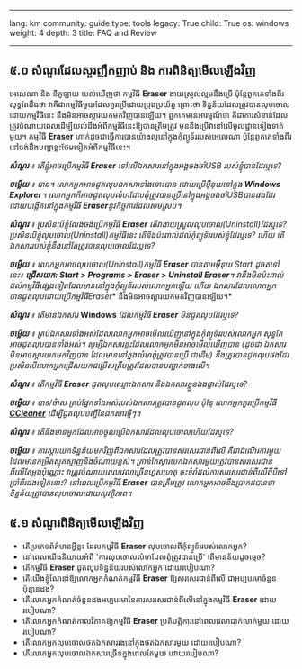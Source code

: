 

---

lang: km
community: guide
type: tools
legacy: True
child: True
os: windows
weight: 4
depth: 3
title: FAQ and Review

---

<a name="5.0"></a>
## ៥.០ សំណួរដែលសួរញឹកញាប់ និង ការពិនិត្យមើលឡើងវិញ ##

អេលេណា និង នីកូឡាយ យល់ឃើញថា កម្មវិធី **Eraser** ងាយស្រួលល្មមនឹងប្រើ ប៉ុន្តែពួកគេទាំងពីរសុទ្ធតែដឹងថា វាគឺជាកម្មវិធីមួយដែលគួរប្រើដោយប្រុងប្រយ័ត្ន ព្រោះថា ទិន្នន័យដែលត្រូវបានលុបចោលដោយកម្មវិធីនេះ នឹងមិនអាចស្តារយកមកវិញបានឡើយ។ ពួកគេមានអារម្មណ៍ថា គឺជាការសំខាន់ដែលត្រូវចំណាយពេលដើម្បីយល់ដឹងអំពីកម្មវិធីនេះឱ្យបានត្រឹមត្រូវ មុននឹងប្រើវានៅលើមូលដ្ឋានទៀងទាត់មួយ។ កម្មវិធី **Eraser** ហាក់ដូចជាធ្វើការបានយ៉ាងល្អនៅក្នុងកុំព្យូទ័ររបស់អេលេណា ប៉ុន្តែពួកគេទាំងពីរនៅចង់ដឹងបញ្ហាខ្លះថែមទៀតអំពីកម្មវិធីនេះ។

<div class="background" markdown="1"> 

***សំណួរ** ៖ តើខ្ញុំអាចប្រើកម្មវិធី **Eraser** ទៅលើឯកសារនៅក្នុងអង្គចងចាំUSB របស់ខ្ញុំបានដែរឬទេ?*

***ចម្លើយ** ៖ បាន។ លោកអ្នកអាចជូតលុបឯកសារទាំងនោះបាន ដោយប្រើម៉ឺនុយនៅក្នុង **Windows Explorer**។ លោកអ្នកក៏អាចជូតលុបលំហដែលពុំត្រូវបានប្រើនៅក្នុងអង្គចងចាំUSBបានផងដែរ ដោយបង្កើតនៅក្នុងកម្មវិធី **Eraser**នូវកិច្ចការដែលសមស្រប។*

***សំណួរ** ៖ ប្រសិនបើខ្ញុំលែងចង់ប្រើកម្មវិធី **Eraser** តើវាងាយស្រួលលុបចោល(Uninstall)ដែរឬទេ? ប្រសិនបើខ្ញុំលុបចោល(Uninstall)កម្មវិធីនេះ តើនឹងប៉ះពាល់ដល់កុំព្យូទ័ររបស់ខ្ញុំដែរឬទេ? ហើយ តើឯកសាររបស់ខ្ញុំនឹងនៅតែត្រូវបានលុបចោលដែរឬទេ?*

***ចម្លើយ** ៖ លោកអ្នកអាចលុបចោល(Uninstall)កម្មវិធី **Eraser** បានតាមម៉ឺនុយ Start ដូចតទៅនេះ៖ **ជ្រើសយក: Start &gt; Programs &gt; Eraser &gt; Uninstall Eraser**។ វានឹងមិនប៉ះពាល់ដល់កម្មវិធីផ្សេងទៀតដែលមាននៅក្នុងកុំព្យូទ័ររបស់លោកអ្នកឡើយ ហើយ ឯកសារដែលលោកអ្នកបានជូតលុបដោយប្រើកម្មវិធី**Eraser** នឹងមិនអាចស្តារយកមកវិញបានឡើយ។*

***សំណួរ** ៖ តើមានឯកសារ* **Windows** *ដែលកម្មវិធី **Eraser** មិនជូតលុបដែរឬទេ?*

***ចម្លើយ** ៖ គ្រប់ឯកសារទាំងអស់ដែលលោកអ្នកអាចមើលឃើញនៅក្នុងកុំព្យូទ័ររបស់លោកអ្នក សុទ្ធតែអាចជូតលុបបានទាំងអស់។ សូម្បីឯកសារខ្លះដែលលោកអ្នកមិនអាចមើលឃើញបាន (ដូចជា ឯកសារមិនអាចស្តារយកមកវិញបាន ដែលមាននៅក្នុងលំហពុំត្រូវបានប្រើ ជាដើម) នឹងត្រូវបានជូតលុបផងដែរ ប្រសិនបើលោកអ្នកជ្រើសយកជម្រើសត្រឹមត្រូវដែលបានបញ្ជាក់ខាងលើ។*

***សំណួរ** ៖ តើកម្មវិធី **Eraser** ជូតលុបឈ្មោះឯកសារ និងឯកសារខ្លួនឯងផ្ទាល់ដែរឬទេ?*

***ចម្លើយ** ៖ បាទ/ច៎ាស គ្រប់ផ្នែកទាំងអស់របស់ឯកសារត្រូវបានជូតលុប ប៉ុន្តែ លោកអ្នកគួរប្រើកម្មវិធី  [**CCleaner**](/km/ccleaner_main) ដើម្បីជូតលុបបញ្ជីនៃឯកសារថ្មីៗ។*

***សំណួរ** ៖ តើនឹងមានអ្នកដែលអាចចូលប្រើឯកសារដែលលុបចោលហើយដែរឬទេ?*

***ចម្លើយ** ៖ ការស្តារយកទិន្នន័យមកវិញពីឯកសារដែលត្រូវបានសរសេរជាន់ពីលើ គឺជាដំណើរការមួយដែលមានកម្រិតស្មុគស្មាញនិងចំណាយខ្ពស់។ គ្រាន់តែស្តារយកឯកសារមួយត្រូវបានសរសេរជាន់ពីលើតែម្តងប៉ុណ្ណោះ  វាត្រូវចំណាយពេលវេលាច្រើនហួសហេតុ  ចុះទំរាំដល់ការសរសេរជាន់ពីលើពីបីទៅប្រាំពីរដងទៀតនោះ? នៅពេលប្រើកម្មវិធី **Eraser** បានត្រឹមត្រូវ លោកអ្នកអាចនឹងប្រាកដបានថា ទិន្នន័យត្រូវបានលុបចោលដោយសុវត្ថិភាព។*

</div>

<a name="5.1"></a>
## ៥.១ សំណួរពិនិត្យមើលឡើងវិញ ##

- តើប្រភេទព័ត៌មានអ្វីខ្លះ ដែលកម្មវិធី **Eraser** លុបចោលពីកុំព្យូទ័ររបស់លោកអ្នក?
- នៅពេលយើងនិយាយអំពី 'ការលុបចោលលំហដែលពុំត្រូវបានប្រើ' តើមានន័យដូចម្តេច?
- តើកម្មវិធី **Eraser** ជូតលុបទិន្នន័យរបស់លោកអ្នក ដោយរបៀបណា? 
- តើយើងខ្ញុំណែនាំឱ្យលោកអ្នកកំណត់កម្មវិធី **Eraser** ឱ្យសរសេរជាន់ពីលើ ជាអប្បបរមាចំនួនប៉ុន្មានដង?
- តើលោកអ្នកកំណត់ចំនួនដងអប្បបរមានៃការសរសេរជាន់ពីលើនៅក្នុងកម្មវិធី **Eraser** ដោយរបៀបណា?
- តើលោកអ្នកកំណត់កាលវិភាគឱ្យកម្មវិធី **Eraser** ប្រតិបត្តិការនៅពេលវេលាជាក់លាក់មួយ ដោយរបៀបណា?
- តើលោកអ្នកលុបចោលថតឯកសាររងនៅក្នុងថតឯកសារមួយ ដោយរបៀបណា?
- តើលោកអ្នកលុបចោលឯកសារច្រើនក្នុងពេលតែមួយ ដោយរបៀបណា?




